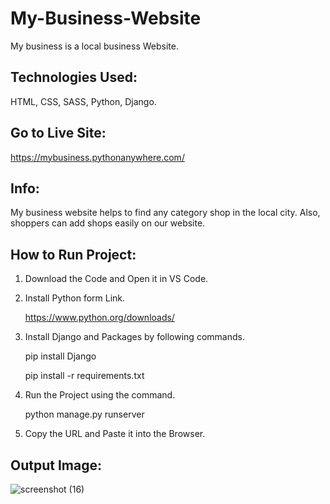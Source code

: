 # My-Business-Website

My business is a local business Website.
 
## Technologies Used:

HTML, CSS, SASS, Python, Django.

## Go to Live Site:

https://mybusiness.pythonanywhere.com/

## Info:

My business website helps to find any category shop in the local city. Also, shoppers can add shops easily on our website.

## How to Run Project:

1. Download the Code and Open it in VS Code.
2. Install Python form Link.

    https://www.python.org/downloads/ 
   
4. Install Django and Packages by following commands.

     pip install Django

     pip install -r requirements.txt

5. Run the Project using the command.

     python manage.py runserver

6. Copy the URL and Paste it into the Browser. 


## Output Image:
![screenshot (16)](https://github.com/rohanmr/My-Business-Website/assets/122428641/2e38d568-b8f6-42bd-b189-2b851f04d54c)

